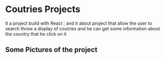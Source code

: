 <h1>Coutries Projects</h1>
<p>
It a project build with React ; and it about project that allow the user to search throw a display of coutries and he can get some information about the country that he click on it
</p>
<h2>Some Pictures of the project</h2>
